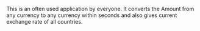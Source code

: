 This is an often used application by everyone. It converts the Amount from any currency to any currency within seconds and also gives current exchange rate of all countries.